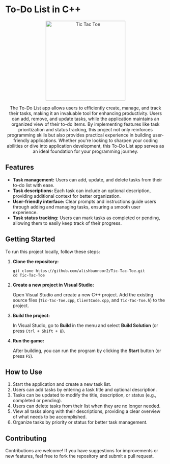 
<body>

<h1>To-Do List in C++</h1>
<p align="center">
    <img height="250" src="https://github.com/alishbannoor2/To-Do-list/blob/3a080731fc8f270f3c7b8178fb0cb19e458d7696/icon.png" alt="Tic Tac Toe">
</p>
<p align="center">The To-Do List app allows users to efficiently create, manage, and track their tasks, making it an invaluable tool for enhancing productivity. Users can add, remove, and update tasks, while the application maintains an organized view of their to-do items. By implementing features like task prioritization and status tracking, this project not only reinforces programming skills but also provides practical experience in building user-friendly applications. Whether you're looking to sharpen your coding abilities or dive into application development, this To-Do List app serves as an ideal foundation for your programming journey.</p>

<h2>Features</h2>
<ul>
    <li><strong>Task management:</strong> Users can add, update, and delete tasks from their to-do list with ease.</li>
    <li><strong>Task descriptions:</strong> Each task can include an optional description, providing additional context for better organization.</li>
    <li><strong>User-friendly interface:</strong> Clear prompts and instructions guide users through adding and managing tasks, ensuring a smooth user experience.</li>
    <li><strong>Task status tracking:</strong> Users can mark tasks as completed or pending, allowing them to easily keep track of their progress.</li>
</ul>

<h2>Getting Started</h2>
<p>To run this project locally, follow these steps:</p>
<ol>
    <li><strong>Clone the repository:</strong>
        <pre><code>git clone https://github.com/alishbannoor2/Tic-Tac-Toe.git
cd Tic-Tac-Toe</code></pre>
    </li>
    <li><strong>Create a new project in Visual Studio:</strong>
        <p>Open Visual Studio and create a new C++ project. Add the existing source files (<code>Tic-Tac-Toe.cpp</code>, <code>ClientCode.cpp</code>, and <code>Tic-Tac-Toe.h</code>) to the project.</p>
    </li>
    <li><strong>Build the project:</strong>
        <p>In Visual Studio, go to <strong>Build</strong> in the menu and select <strong>Build Solution</strong> (or press <code>Ctrl + Shift + B</code>).</p>
    </li>
    <li><strong>Run the game:</strong>
        <p>After building, you can run the program by clicking the <strong>Start</strong> button (or press <code>F5</code>).</p>
    </li>
</ol>


<h2>How to Use</h2>
<ol>
 <li>  Start the application and create a new task list.</li>
<li>Users can add tasks by entering a task title and optional description.</li>
<li>Tasks can be updated to modify the title, description, or status (e.g., completed or pending).</li>
<li>Users can delete tasks from their list when they are no longer needed.</li>
<li>View all tasks along with their descriptions, providing a clear overview of what needs to be accomplished.</li>
<li>Organize tasks by priority or status for better task management.</li>
</ol>

<h2>Contributing</h2>
<p>Contributions are welcome! If you have suggestions for improvements or new features, feel free to fork the repository and submit a pull request.</p>

</body>
</html>
